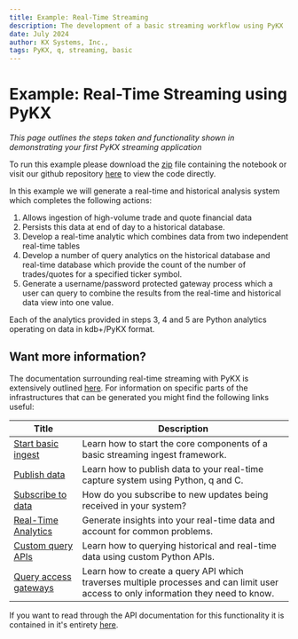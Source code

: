 ```yaml
---
title: Example: Real-Time Streaming
description: The development of a basic streaming workflow using PyKX
date: July 2024
author: KX Systems, Inc.,
tags: PyKX, q, streaming, basic
---
```


# Example: Real-Time Streaming using PyKX

_This page outlines the steps taken and functionality shown in demonstrating your first PyKX streaming application_

To run this example please download the [zip](./real-time-pykx.zip) file containing the notebook or visit our github repository [here](https://github.com/KxSystems/pykx/tree/main/docs/examples/streaming) to view the code directly.

In this example we will generate a real-time and historical analysis system which completes the following actions:

1. Allows ingestion of high-volume trade and quote financial data
2. Persists this data at end of day to a historical database.
3. Develop a real-time analytic which combines data from two independent real-time tables
4. Develop a number of query analytics on the historical database and real-time database which provide the count of the number of trades/quotes for a specified ticker symbol.
5. Generate a username/password protected gateway process which a user can query to combine the results from the real-time and historical data view into one value.

Each of the analytics provided in steps 3, 4 and 5 are Python analytics operating on data in kdb+/PyKX format.

## Want more information?

The documentation surrounding real-time streaming with PyKX is extensively outlined [here](../../user-guide/advanced/streaming/index.md). For information on specific parts of the infrastructures that can be generated you might find the following links useful:

| Title                                                                    | Description                                                                                                                         |
|--------------------------------------|-------------------------------------------------------------------------------------------------------------------------------------------------------------------------|
| [Start basic ingest](../../user-guide/advanced/streaming/basic.md)       | Learn how to start the core components of a basic streaming ingest framework.                                                       |
| [Publish data](../../user-guide/advanced/streaming/publish.md)           | Learn how to publish data to your real-time capture system using Python, q and C.                                                   |
| [Subscribe to data](../../user-guide/advanced/streaming/subscribe.md)    | How do you subscribe to new updates being received in your system?                                                                  |
| [Real-Time Analytics](../../user-guide/advanced/streaming/rta.md)        | Generate insights into your real-time data and account for common problems.                                                         |
| [Custom query APIs](../../user-guide/advanced/streaming/custom_apis.md)   | Learn how to querying historical and real-time data using custom Python APIs.                                                       |
| [Query access gateways](../../user-guide/advanced/streaming/gateways.md) | Learn how to create a query API which traverses multiple processes and can limit user access to only information they need to know. |

If you want to read through the API documentation for this functionality it is contained in it's entirety [here](../../api/tick.md).